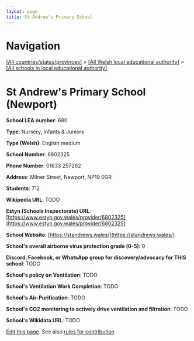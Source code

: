 ```yaml
---
layout: page
title: St Andrew's Primary School
---
```

# Navigation

[[All countries/states/provinces]](../../..) > [[All Welsh local educational authority]](../..) > [[All schools in local educational authority]](..)

# St Andrew's Primary School (Newport)

**School LEA number**: 680

**Type**: Nursery, Infants & Juniors

**Type (Welsh)**: English medium

**School Number**: 6802325

**Phone Number**: 01633 257262

**Address**: Milner Street, Newport, NP19 0GR

**Students**: 712

**Wikipedia URL**: TODO

**Estyn (Schools Inspectorate) URL**: [https://www.estyn.gov.wales/provider/6802325](https://www.estyn.gov.wales/provider/6802325)

**School Website**: [https://standrews.wales/](https://standrews.wales/)

**School's overall airborne virus protection grade (0-5)**: 0

**Discord, Facebook, or WhatsApp group for discovery/advocacy for THIS school**: TODO

**School's policy on Ventilation**: TODO

**School's Ventilation Work Completion**: TODO

**School's Air-Purification**: TODO

**School's CO2 monitoring to actively drive ventilation and filtration**: TODO

**School's Wikidata URL**: TODO




[Edit this page](https://github.com/ventilate-schools/Wales/edit/prif/./Newport/St_Andrew's_Primary_School.md). See also [rules for contribution](../../../contribution-rules/)